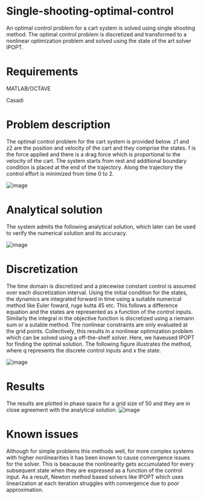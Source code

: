 # Single-shooting-optimal-control

An optimal control problem for a cart system is solved using single shooting method. The optimal control problem is discretized and transformed to a nonlinear optimization problem and solved using the state of the art solver IPOPT.

# Requirements
MATLAB/OCTAVE

Casadi


# Problem description

The optimal control problem for the cart system is provided below. z1 and z2 are the position and velocity of the cart and they comprise the states. f is the force applied and there is a drag force which is proportional to the velocity of the cart. The system starts from rest and additional boundary condition is placed at the end of the trajectory. Along the trajectory the control effort is minimized from time 0 to 2.

![image](https://user-images.githubusercontent.com/16457676/236567436-9d87b891-e74f-4299-802c-a394693c1f60.png)

# Analytical solution

The system admits the following analytical solution, which later can be used to verify the numerical solution and its accuracy.

![image](https://user-images.githubusercontent.com/16457676/236629178-b6da4837-b1d8-454d-9ec4-2d67fb1abeba.png)

# Discretization

The time domain is discretized and a piecewise constant control is assumed over each discretization interval. Using the initial condition for the states, the dynamics are integrated forward in time using a suitable numerical method like Euler foward, ruge kutta 45 etc. This follows a difference equation and the states are represented as a function of the control inputs. Similarly the integral in the objective function is discretized using a riemann sum or a sutable method. The nonlinear constraints are only evaluated at the grid points. Collectively, this results in a nonlinear optimization problem which can be solved using a off-the-shelf solver. Here, we haveused IPOPT for finding the optimal solution. The following figure illustrates the method, where q represents the discrete control inputs and x the state.

![image](https://user-images.githubusercontent.com/16457676/236629948-21ff2fb0-ab18-4f30-9996-298230e685be.png)

# Results

The results are plotted in phase space for a grid size of 50 and they are in close agreement with the analytical solution.
![image](https://user-images.githubusercontent.com/16457676/236630435-26ad7bcb-c5c5-4c6d-a366-9bd5ce6f8922.png)



# Known issues

Although for simple problems this methods well, for more complex systems with higher nonlinearities it has been known to cause convergence issues for the solver. This is beacause the nonlinearity gets accumulated for every subsequent state when they are expressed as a function of the control input. As a result, Newton method based solvers like IPOPT which uses linearization at each iteration struggles with convergence due to poor approximation.

